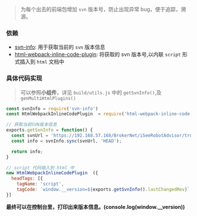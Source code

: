 > 为每个出去的前端包增加 `svn` 版本号，防止出现异常 bug，便于追踪，溯源。

### 依赖

- [svn-info](https://github.com/jtrussell/node-svn-info): 用于获取当前的 `svn` 版本信息
- [html-webpack-inline-code-plugin](https://github.com/cklwblove/html-webpack-inline-code-plugin): 将获取的 svn 版本号,以内联 `script` 形式插入到 `html` 文档中

### 具体代码实现

> 可以参照**小组件**，详见 `build/utils.js` 中的 `getSvnInfo()`,及 `genMultiHtmlPlugins()`

```js
const svnInfo = require('svn-info')
const HtmlWebpackInlineCodePlugin  = require('html-webpack-inline-code-plugin')

// 获取当前SVN版本信息
exports.getSvnInfo = function() {
  const svnUrl = 'https://192.168.57.168/BrokerNet/iSeeRobotAdvisor/trunk/Sources/web/h5-isee-financial-component';
  const info = svnInfo.sync(svnUrl, 'HEAD');

  return info;
}

// script 代码插入到 html 中
new HtmlWebpackInlineCodePlugin  ({
  headTags: [{
    tagName: 'script',
    tagCode: `window.__version=${exports.getSvnInfo().lastChangedRev}`
}]
```

**最终可以在控制台里，打印出来版本信息。(console.log(window.__version))**
